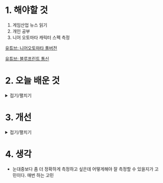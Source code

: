 
# 1. 해야할 것

1. 게임산업 뉴스 읽기 
2. 개인 공부  
3. 니어 오토마타 캐릭터 스펙 측정

[유튜브: 니어오토마타 풀버전](https://youtu.be/LgRIzMbgv38?feature=shared)

[유튜브: 블루프린트 통신](https://youtu.be/DxB4ifQBNdI?si=ZZqTe_aQWK23d39Z)


# 2. 오늘 배운 것

<details>
<summary>접기/펼치기</summary>


## 니어 캐릭터 스펙 측정
![image](https://github.com/user-attachments/assets/9e27c29f-6544-47fc-931d-e158c6426718)
```
측정 장소는 찾았는데 측정하기가 힘들다.
좀 더 스마트한 방법이 없을까?
```
</details>




# 3. 개선


<details>
<summary>접기/펼치기</summary>


</details>



# 4. 생각
- 눈대중보다 좀 더 정확하게 측정하고 싶은데 어떻게해야 잘 측정할 수 있을지가 고민이다. 매번 하는 고민

